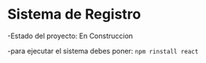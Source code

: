 <h1>Sistema de Registro</h1>

-Estado del proyecto: En Construccion

-para ejecutar el sistema debes poner: 
```npm rinstall react```
